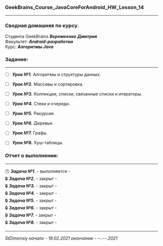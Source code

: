 ### GeekBrains_Course_JavaCoreForAndroid_HW_Lesson_14
---
### Сводная домашняя по курсу.
Студента GeekBrains ***Веремеенко Дмитрия***    
Факультет: ***Android-разработки***    
Курс: ***Алгоритмы Java***    
### Задание:
---
- [ ] ***Урок №1.*** Алгоритмы и структуры данных.   
- [ ] ***Урок №2.*** Массивы и сортировка.
- [ ] ***Урок №3.*** Коллекции, списки, связанные списки и итераторы.
- [ ] ***Урок №4.*** Стеки и очереди.
- [ ] ***Урок №5.*** Рекурсия.
- [ ] ***Урок №6.*** Деревья.
- [ ] ***Урок №7.*** Графы.
- [ ] ***Урок №8.*** Хуш-таблицы.
                          
                         
   
     
### Отчет о выполнении:
---    
:clock2: ***Задача №1.***	 - выполняется -        
:lock: ***Задача №2.***	 - закрыт -    
:lock: ***Задача №3.***	 - закрыт -    
:lock: ***Задача №4.***	 - закрыт -    
:lock: ***Задача №5.***	 - закрыт -    
:lock: ***Задача №6.***	 - закрыт -    
:lock: ***Задача №7.***	 - закрыт -    
:lock: ***Задача №8.***	 - закрыт -    
  
      
---   

*StDimensiy начало - 19.02.2021 окончание - --.--.2021*
